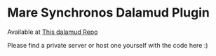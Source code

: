 # Mare Synchronos Dalamud Plugin

Available at [This dalamud Repo]([https://raw.githubusercontent.com/MareSynchronos/repo/main/plogonmaster.json](https://github.com/obscure-crescent/repo/plogons.json))

Please find a private server or host one yourself with the code here :)

